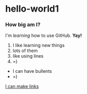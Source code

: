 # hello-world1
### How big am I?
I'm *learning* how to use GitHub. **Yay!**

1. I like learning new things
2. lots of them
2. like using lines
3. =)

* I can have bullents
* =)

[I can make links](https://xkcd.com/1597/)

